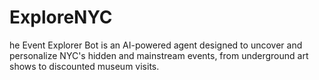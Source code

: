 # ExploreNYC
he Event Explorer Bot is an AI-powered agent designed to uncover and personalize NYC's hidden and mainstream events, from underground art shows to discounted museum visits.

